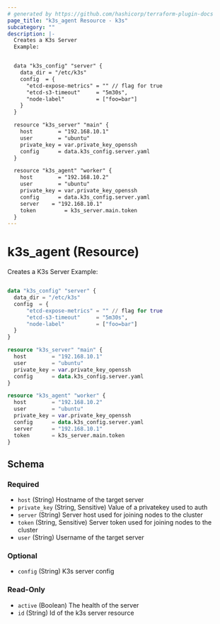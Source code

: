 ```yaml
---
# generated by https://github.com/hashicorp/terraform-plugin-docs
page_title: "k3s_agent Resource - k3s"
subcategory: ""
description: |-
  Creates a K3s Server
  Example:


  data "k3s_config" "server" {
    data_dir = "/etc/k3s"
    config  = {
  	  "etcd-expose-metrics" = "" // flag for true
  	  "etcd-s3-timeout"     = "5m30s",
  	  "node-label"		    = ["foo=bar"]
    }
  }

  resource "k3s_server" "main" {
    host        = "192.168.10.1"
    user        = "ubuntu"
    private_key = var.private_key_openssh
    config      = data.k3s_config.server.yaml
  }

  resource "k3s_agent" "worker" {
    host        = "192.168.10.2"
    user        = "ubuntu"
    private_key = var.private_key_openssh
    config      = data.k3s_config.server.yaml
    server	  = "192.168.10.1"
    token		  = k3s_server.main.token
  }
---
```


# k3s_agent (Resource)

Creates a K3s Server
Example:
```terraform

data "k3s_config" "server" {
  data_dir = "/etc/k3s"
  config  = {
	  "etcd-expose-metrics" = "" // flag for true
	  "etcd-s3-timeout"     = "5m30s",
	  "node-label"		    = ["foo=bar"]
  }
}

resource "k3s_server" "main" {
  host        = "192.168.10.1"
  user        = "ubuntu"
  private_key = var.private_key_openssh
  config      = data.k3s_config.server.yaml
}

resource "k3s_agent" "worker" {
  host        = "192.168.10.2"
  user        = "ubuntu"
  private_key = var.private_key_openssh
  config      = data.k3s_config.server.yaml
  server	  = "192.168.10.1"
  token		  = k3s_server.main.token
}

```



<!-- schema generated by tfplugindocs -->
## Schema

### Required

- `host` (String) Hostname of the target server
- `private_key` (String, Sensitive) Value of a privatekey used to auth
- `server` (String) Server host used for joining nodes to the cluster
- `token` (String, Sensitive) Server token used for joining nodes to the cluster
- `user` (String) Username of the target server

### Optional

- `config` (String) K3s server config

### Read-Only

- `active` (Boolean) The health of the server
- `id` (String) Id of the k3s server resource

